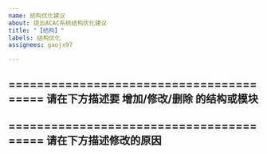 ```yaml
---
name: 结构优化建议
about: 提出ACAC系统结构优化建议
title: "【结构】"
labels: 结构优化
assignees: gaojx97

---
```


========================================
请在下方描述要 增加/修改/删除 的结构或模块
--------------------------------------------------------------------


========================================
请在下方描述修改的原因
--------------------------------------------------------------------
